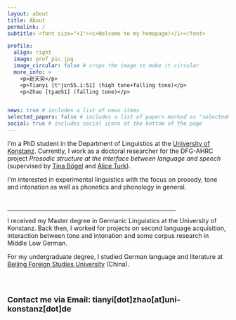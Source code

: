 ```yaml
---
layout: about
title: About
permalink: /
subtitle: <font size="+1"><i>Welcome to my homepage!</i></font>

profile:
  align: right
  image: prof_pic.jpg
  image_circular: false # crops the image to make it circular
  more_info: >
    <p>赵天奕</p>
    <p>Tianyi [tʰjɛn55.iː51] (high tone+falling tone)</p>
    <p>Zhao [tʂaʊ51] (falling tone)</p>


news: true # includes a list of news items
selected_papers: false # includes a list of papers marked as "selected={true}"
social: true # includes social icons at the bottom of the page
---
```


I'm a PhD student in the Department of Linguistics at the [University of Konstanz](https://www.uni-konstanz.de/). Currently, I work as a doctoral researcher for the DFG-AHRC project <i>Prosodic structure at the interface between language and speech</i> (supervised by [Tina Bögel](https://ling.sprachwiss.uni-konstanz.de/pages/home/boegel/) and [Alice Turk](https://www.ed.ac.uk/profile/alice-turk)).

I'm interested in experimental linguistics with the focus on prosody, tone and intonation as well as phonetics and phonology in general.

<br>

<hr style="width:76%; margin-left:0;">

I received my Master degree in Germanic Linguistics at the University of Konstanz. Back then, I worked for projects on second language acquisition, interaction between tone and intonation and some corpus research in Middle Low German.

For my undergraduate degree, I studied German language and literature at [Beijing Foreign Studies University](https://en.bfsu.edu.cn/) (China).

<br>
<br>

<font size="+1"><b>Contact me via Email: tianyi[dot]zhao[at]uni-konstanz[dot]de</b></font>

<br>
<br>